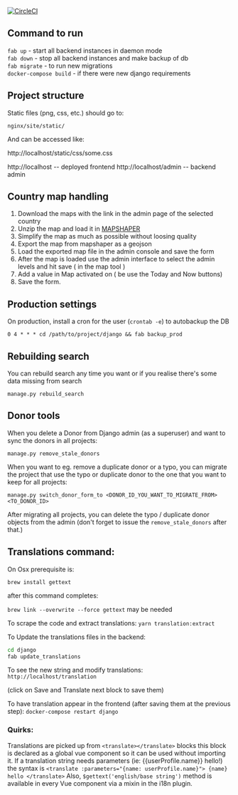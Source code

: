 [![CircleCI](https://circleci.com/gh/unicef/invent.svg?style=svg)](https://circleci.com/gh/unicef/invent)

## Command to run

`fab up` - start all backend instances in daemon mode  
`fab down` - stop all backend instances and make backup of db  
`fab migrate` - to run new migrations  
`docker-compose build` - if there were new django requirements

## Project structure

Static files (png, css, etc.) should go to:

`nginx/site/static/`

And can be accessed like:

http://localhost/static/css/some.css

http://localhost -- deployed frontend
http://localhost/admin -- backend admin

## Country map handling

1. Download the maps with the link in the admin page of the selected country
2. Unzip the map and load it in [MAPSHAPER](http://mapshaper.org/)
3. Simplify the map as much as possible without loosing quality
4. Export the map from mapshaper as a geojson
5. Load the exported map file in the admin console and save the form
6. After the map is loaded use the admin interface to select the admin levels and hit save ( in the map tool )
7. Add a value in Map activated on ( be use the Today and Now buttons)
8. Save the form.

## Production settings

On production, install a cron for the user (`crontab -e`) to autobackup the DB

```0 4 * * * cd /path/to/project/django && fab backup_prod```


## Rebuilding search
You can rebuild search any time you want or if you realise there's some data missing from search

`manage.py rebuild_search`

## Donor tools
When you delete a Donor from Django admin (as a superuser) and want to sync the donors in all projects:

`manage.py remove_stale_donors`

When you want to eg. remove a duplicate donor or a typo, you can migrate the project that use the typo or duplicate
donor to the one that you want to keep for all projects:

`manage.py switch_donor_form_to <DONOR_ID_YOU_WANT_TO_MIGRATE_FROM> <TO_DONOR_ID>`

After migrating all projects, you can delete the typo / duplicate donor objects from the admin (don't forget to issue
the `remove_stale_donors` after that.)


## Translations command:

On Osx prerequisite is:

`brew install gettext`

after this command completes:

`brew link --overwrite --force gettext` may be needed


To scrape the code and extract translations:
`yarn translation:extract`

To Update the translations files in the backend:
```bash
cd django
fab update_translations
```

To see the new string and modify translations:
`http://localhost/translation`

(click on Save and Translate next block to save them)

To have translation appear in the frontend (after saving them at the previous step):
`docker-compose restart django`

### Quirks:
Translations are picked up from `<translate></translate>` blocks this block is declared as a global vue component so it can be used without importing it.
If a translation string needs parameters (ie: {{userProfile.name}} hello!) the syntax is `<translate :parameters="{name: userProfile.name}"> {name} hello </translate>`
Also, `$gettext('english/base string')` method is available in every Vue component via a mixin in the i18n plugin.



